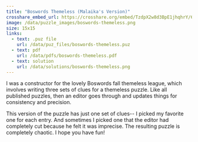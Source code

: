 ```yaml
---
title: "Boswords Themeless (Malaika's Version)"
crosshare_embed_url: https://crosshare.org/embed/TzdpX2w8d3BpE1jhqhrY/6GZEUgttSaMcNGI8CIiXptC8S1E3
image: /data/puzzle_images/boswords-themeless.png
size: 15x15
links:
  - text: .puz file
    url: /data/puz_files/boswords-themeless.puz
  - text: pdf
    url: /data/pdfs/boswords-themeless.pdf
  - text: solution
    url: /data/solutions/boswords-themeless.png
---
```


I was a constructor for the lovely Boswords fall themeless league, which involves writing three sets of clues for a themeless puzzle. Like all published puzzles, then an editor goes through and updates things for consistency and precision.

This version of the puzzle has just one set of clues-- I picked my favorite one for each entry. And sometimes I picked one that the editor had completely cut because he felt it was imprecise. The resulting puzzle is completely chaotic. I hope you have fun!